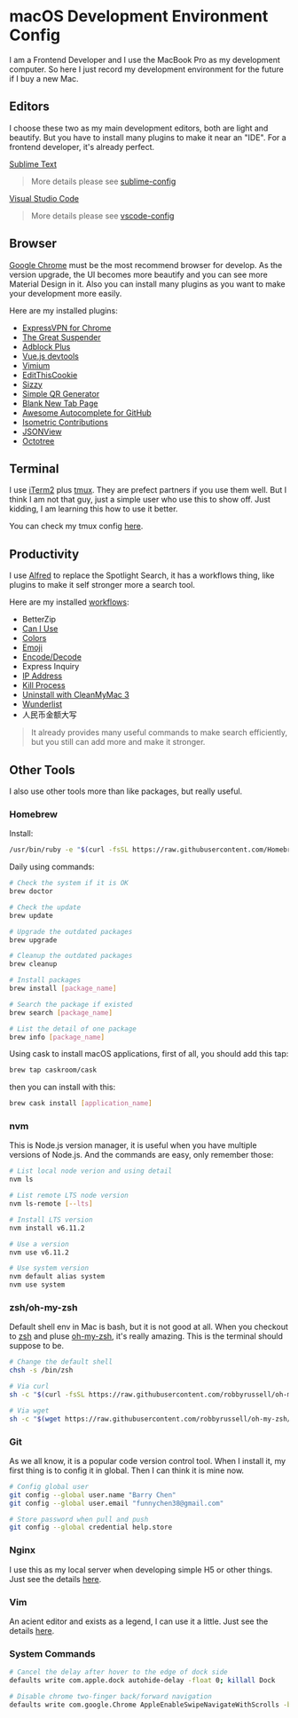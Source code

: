 # macOS Development Environment Config

I am a Frontend Developer and I use the MacBook Pro as my development computer. So here I just record my development environment for the future if I buy a new Mac.

## Editors

I choose these two as my main development editors, both are light and beautify. But you have to install many plugins to make it near an "IDE". For a frontend developer, it's already perfect.

[Sublime Text][1]

> More details please see [sublime-config][101]

[Visual Studio Code][2]

> More details please see [vscode-config][201]

## Browser

[Google Chrome][3] must be the most recommend browser for develop. As the version upgrade, the UI becomes more beautify and you can see more Material Design in it. Also you can install many plugins as you want to make your development more easily.

Here are my installed plugins:

- [ExpressVPN for Chrome][301]
- [The Great Suspender][302]
- [Adblock Plus][303]
- [Vue.js devtools][304]
- [Vimium][305]
- [EditThisCookie][306]
- [Sizzy][307]
- [Simple QR Generator][308]
- [Blank New Tab Page][309]
- [Awesome Autocomplete for GitHub][310]
- [Isometric Contributions][311]
- [JSONView][312]
- [Octotree][313]

## Terminal

I use [iTerm2][4] plus [tmux][5]. They are prefect partners if you use them well. But I think I am not that guy, just a simple user who use this to show off. Just kidding, I am learning this how to use it better.

You can check my tmux config [here][7].

## Productivity

I use [Alfred][6] to replace the Spotlight Search, it has a workflows thing, like plugins to make it self stronger more a search tool.

Here are my installed [workflows][600]:

- BetterZip
- [Can I Use][601]
- [Colors][602]
- [Emoji][603]
- [Encode/Decode][604]
- Express Inquiry
- [IP Address][606]
- [Kill Process][607]
- [Uninstall with CleanMyMac 3][608]
- [Wunderlist][609]
- 人民币金额大写

> It already provides many useful commands to make search efficiently, but you still can add more and make it stronger.

## Other Tools

I also use other tools more than like packages, but really useful.

### Homebrew

Install:

```bash
/usr/bin/ruby -e "$(curl -fsSL https://raw.githubusercontent.com/Homebrew/install/master/install)"
```

Daily using commands:

```bash
# Check the system if it is OK
brew doctor

# Check the update
brew update

# Upgrade the outdated packages
brew upgrade

# Cleanup the outdated packages
brew cleanup

# Install packages
brew install [package_name]

# Search the package if existed
brew search [package_name]

# List the detail of one package
brew info [package_name]
```

Using cask to install macOS applications, first of all, you should add this tap:

```bash
brew tap caskroom/cask
```

then you can install with this:

```bash
brew cask install [application_name]
```

### nvm

This is Node.js version manager, it is useful when you have multiple versions of Node.js. And the commands are easy, only remember those:

```bash
# List local node verion and using detail
nvm ls

# List remote LTS node version
nvm ls-remote [--lts]

# Install LTS version
nvm install v6.11.2

# Use a version
nvm use v6.11.2

# Use system version
nvm default alias system
nvm use system
```

### zsh/oh-my-zsh

Default shell env in Mac is bash, but it is not good at all. When you checkout to [zsh][8] and pluse [oh-my-zsh][9], it's really amazing. This is the terminal should suppose to be.

```bash
# Change the default shell
chsh -s /bin/zsh

# Via curl
sh -c "$(curl -fsSL https://raw.githubusercontent.com/robbyrussell/oh-my-zsh/master/tools/install.sh)"

# Via wget
sh -c "$(wget https://raw.githubusercontent.com/robbyrussell/oh-my-zsh/master/tools/install.sh -O -)"
```

### Git

As we all know, it is a popular code version control tool. When I install it, my first thing is to config it in global. Then I can think it is mine now.

```bash
# Config global user
git config --global user.name "Barry Chen"
git config --global user.email "funnychen38@gmail.com"

# Store password when pull and push
git config --global credential help.store
```

### Nginx

I use this as my local server when developing simple H5 or other things. Just see the details [here][10].

### Vim

An acient editor and exists as a legend, I can use it a little. Just see the details [here][11].

### System Commands

```bash
# Cancel the delay after hover to the edge of dock side
defaults write com.apple.dock autohide-delay -float 0; killall Dock

# Disable chrome two-finger back/forward navigation
defaults write com.google.Chrome AppleEnableSwipeNavigateWithScrolls -bool FALSE
```

<!-- URLs -->

[1]: https://www.sublimetext.com/
[101]: https://github.com/Chen38/sublime-config

[2]: https://code.visualstudio.com/
[201]: https://github.com/Chen38/vscode-config

[3]: https://www.google.com/chrome/browser/desktop/index.html
[301]: https://www.expressvpn.com/
[302]: https://github.com/deanoemcke/thegreatsuspender
[303]: https://adblockplus.org/
[304]: https://github.com/vuejs/vue-devtools
[305]: http://vimium.github.io/
[306]: http://www.editthiscookie.com/
[307]: https://kitze.io/
[308]: https://github.com/feelinglucky/chrome-plugin-simple-qr-generator
[309]: https://www.h3xed.com/web-and-internet/how-to-get-a-blank-new-tab-page-in-chrome
[310]: https://www.algolia.com/
[311]: https://github.com/jasonlong/isometric-contributions
[312]: https://github.com/gildas-lormeau/JSONView-for-Chrome
[313]: https://github.com/buunguyen/octotree/

[4]: https://www.iterm2.com/
[5]: https://github.com/tmux/tmux

[6]: https://www.alfredapp.com/
[600]: https://github.com/Chen38/mac-dev-config/tree/master/AlfredWorkflows
[601]: https://github.com/willfarrell/alfred-caniuse-workflow
[602]: http://www.packal.org/workflow/colors
[603]: https://github.com/carlosgaldino/alfred-emoji-workflow
[604]: https://github.com/willfarrell/alfred-encode-decode-workflow
[606]: http://dferg.us/ip-address-workflow/
[607]: https://github.com/ngreenstein/alfred-process-killer
[608]: http://www.packal.org/workflow/uninstall-cleanmymac-3
[609]: http://www.packal.org/workflow/wunderlist-workflow-alfred

[7]: https://github.com/Chen38/mac-dev-config/blob/master/.tmux-conf
[8]: https://github.com/zsh-users/zsh
[9]: https://github.com/robbyrussell/oh-my-zsh
[10]: https://github.com/Chen38/mac-dev-config/blob/master/nginx.conf
[11]: https://github.com/Chen38/mac-dev-config/blob/master/.vimrc
